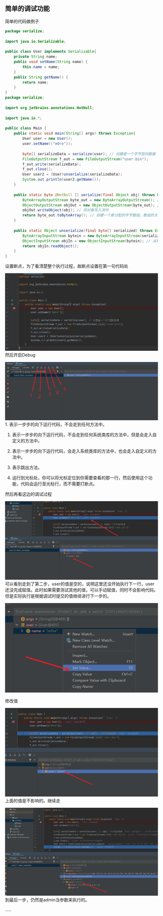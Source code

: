 ## 简单的调试功能

简单的代码做例子

```java
package serialize;

import java.io.Serializable;

public class User implements Serializable{
    private String name;
    public void setName(String name) {
        this.name = name;
    }
    public String getName() {
        return name;
    }
}
package serialize;

import org.jetbrains.annotations.NotNull;

import java.io.*;

public class Main {
    public static void main(String[] args) throws Exception{
        User user = new User();
        user.setName(("m0re"));

        byte[] serializeData = serialize(user); // 创建是一个字节型的数据
        FileOutputStream f_out = new FileOutputStream("user.bin");
        f_out.write(serializeData);
        f_out.close();
        User user2 = (User)unserialize(serializeData);
        System.out.println(user2.getName());
    }

    public static byte @NotNull [] serialize(final Object obj) throws Exception {
        ByteArrayOutputStream byte_out = new ByteArrayOutputStream(); // 创建一个32字节（默认大小）的缓冲区
        ObjectOutputStream objOut = new ObjectOutputStream(byte_out); // 通过传入byte字节流来存储写入的对象
        objOut.writeObject(obj); // 将对象写入流中
        return byte_out.toByteArray(); // 创建一个新分配的字节数组。数组的大小和当前输出流的大小，内容是当前输出流的拷贝。
    }

    public static Object unserialize(final byte[] serialized) throws Exception {
        ByteArrayInputStream bytein = new ByteArrayInputStream(serialized); // 接收字节数组作为参数创建
        ObjectInputStream objIn = new ObjectInputStream(bytein); // 从输入流中读取Java对象
        return objIn.readObject();
    }
}
```

设置断点，为了看清楚整个执行过程，故断点设置在第一句代码处

![img](img/1.png)然后开启Debug

![img](img/2.png) 1. 表示一步步的向下运行代码，不会走到任何方法中。

1. 表示一步步的向下运行代码，不会走到任何系统类库的方法中，但是会走入自定义的方法中。

1. 表示一步步的向下运行代码，会走入系统类库的方法中，也会走入自定义的方法中。

1. 表示跳出方法。

1.  运行到光标处，你可以将光标定位到你需要查看的那一行，然后使用这个功能，代码会运行至光标行，而不需要打断点。  

然后再看这边的调试过程

![img](img/3.png)可以看到走到了第二步，user的值是空的，说明这里还没开始执行下一行，user还没完成赋值。此时如果需要测试其他的值，可以手动赋值，同时不会影响代码。但是实际执行是根据调试时提交的值继续进行下一步的。

![img](img/4.png)

修改值

![img](img/5.png)上面的值是不影响的。继续走

![img](img/6.png)到最后一步，仍然是admin当参数来执行的。

.....
